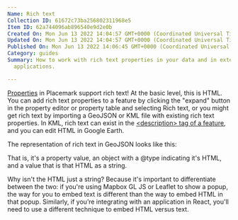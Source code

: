 ```yaml
---
Name: Rich text
Collection ID: 61672c73ba256802311968e5
Item ID: 62a744096ab896540e9d2e0b
Created On: Mon Jun 13 2022 14:04:57 GMT+0000 (Coordinated Universal Time)
Updated On: Mon Jun 13 2022 14:04:57 GMT+0000 (Coordinated Universal Time)
Published On: Mon Jun 13 2022 14:06:45 GMT+0000 (Coordinated Universal Time)
Category: guides
Summary: How to work with rich text properties in your data and in external
  applications.

---
```


[Properties](/documentation/properties) in Placemark support rich text! At the basic level, this is HTML. You can add rich text properties to a feature by clicking the "expand" button in the property editor or property table and selecting Rich text, or you might get rich text by importing a GeoJSON or KML file with existing rich text properties. In KML, rich text can exist in the [\<description> tag of a feature](https://developers.google.com/kml/documentation/kmlreference), and you can edit HTML in Google Earth.

The representation of rich text in GeoJSON looks like this:

That is, it's a property value, an object with a @type indicating it's HTML, and a value that is that HTML as a string.

Why isn't the HTML just a string? Because it's important to differentiate between the two: if you're using Mapbox GL JS or Leaflet to show a popup, the way for you to embed text is different than the way to embed HTML in that popup. Similarly, if you’re integrating with an application in React, you'll need to use a different technique to embed HTML versus text.
